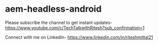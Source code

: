 # aem-headless-android

Please subscribe the channel to get instant updates- https://www.youtube.com/c/TechTalkwithRitesh?sub_confirmation=1

Connect with me on LinkedIn- https://www.linkedin.com/in/riteshmittal21
